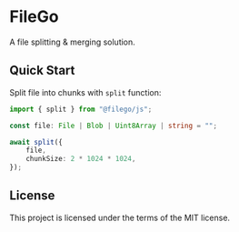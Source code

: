 # FileGo

A file splitting & merging solution.

## Quick Start

Split file into chunks with `split` function:

```ts
import { split } from "@filego/js";

const file: File | Blob | Uint8Array | string = "";

await split({
    file,
    chunkSize: 2 * 1024 * 1024,
});
```

## License

This project is licensed under the terms of the MIT license.
